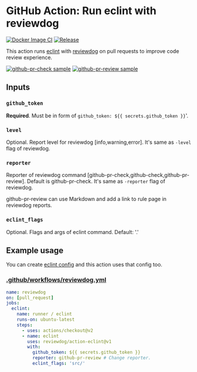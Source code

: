 # GitHub Action: Run eclint with reviewdog

[![Docker Image CI](https://github.com/reviewdog/action-eclint/workflows/Docker%20Image%20CI/badge.svg)](https://github.com/reviewdog/action-eclint/actions)
[![Release](https://img.shields.io/github/release/reviewdog/action-eclint.svg?maxAge=43200)](https://github.com/reviewdog/action-eclint/releases)

This action runs [eclint](https://github.com/jedmao/eclint) with
[reviewdog](https://github.com/reviewdog/reviewdog) on pull requests to improve
code review experience.

[![github-pr-check sample](https://user-images.githubusercontent.com/3797062/65439130-a6043b80-de61-11e9-98b5-bd9567e184b0.png)](https://github.com/reviewdog/action-eclint/pull/1)
[![github-pr-review sample](https://user-images.githubusercontent.com/3797062/65439073-91c03e80-de61-11e9-9077-39d480fbad0d.png)](https://github.com/reviewdog/action-eclint/pull/1)

## Inputs

### `github_token`

**Required**. Must be in form of `github_token: ${{ secrets.github_token }}`'.

### `level`

Optional. Report level for reviewdog [info,warning,error].
It's same as `-level` flag of reviewdog.

### `reporter`

Reporter of reviewdog command [github-pr-check,github-check,github-pr-review].
Default is github-pr-check.
It's same as `-reporter` flag of reviewdog.

github-pr-review can use Markdown and add a link to rule page in reviewdog reports.

### `eclint_flags`

Optional. Flags and args of eclint command. Default: '.'

## Example usage

You can create [eclint config](https://editorconfig.org/) and this action uses that config too.

### [.github/workflows/reviewdog.yml](.github/workflows/reviewdog.yml)

```yml
name: reviewdog
on: [pull_request]
jobs:
  eclint:
    name: runner / eclint
    runs-on: ubuntu-latest
    steps:
      - uses: actions/checkout@v2
      - name: eclint
        uses: reviewdog/action-eclint@v1
        with:
          github_token: ${{ secrets.github_token }}
          reporter: github-pr-review # Change reporter.
          eclint_flags: 'src/'
```
